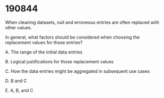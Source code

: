 # 190844

When cleaning datasets, null and erroneous entries are often replaced with other values.

In general, what factors should be considered when choosing the replacement values for those entries?

A. The range of the initial data entries&#x20;

B. Logical justifications for those replacement values&#x20;

C. How the data entries might be aggregated in subsequent use cases&#x20;

D. B and C&#x20;

E. A, B, and C
